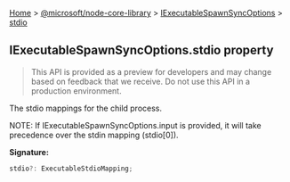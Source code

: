 [Home](./index) &gt; [@microsoft/node-core-library](./node-core-library.md) &gt; [IExecutableSpawnSyncOptions](./node-core-library.iexecutablespawnsyncoptions.md) &gt; [stdio](./node-core-library.iexecutablespawnsyncoptions.stdio.md)

## IExecutableSpawnSyncOptions.stdio property

> This API is provided as a preview for developers and may change based on feedback that we receive. Do not use this API in a production environment.
> 

The stdio mappings for the child process.

NOTE: If IExecutableSpawnSyncOptions.input is provided, it will take precedence over the stdin mapping (stdio\[0\]).

<b>Signature:</b>

```typescript
stdio?: ExecutableStdioMapping;
```
